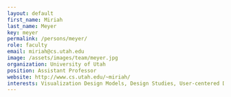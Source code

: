 ```yaml
---
layout: default
first_name: Miriah
last_name: Meyer
key: meyer
permalink: /persons/meyer/
role: faculty
email: miriah@cs.utah.edu
image: /assets/images/team/meyer.jpg
organization: University of Utah
position: Assistant Professor
website: http://www.cs.utah.edu/~miriah/
interests: Visualization Design Models, Design Studies, User-centered Design
---
```

